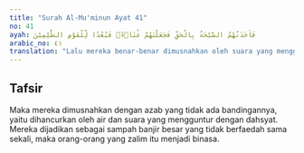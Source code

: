 ```yaml
---
title: "Surah Al-Mu'minun Ayat 41"
no: 41
ayah: فَاَخَذَتْهُمُ الصَّيْحَةُ بِالْحَقِّ فَجَعَلْنٰهُمْ غُثَاۤءًۚ فَبُعْدًا لِّلْقَوْمِ الظّٰلِمِيْنَ
arabic_no: ٤١
translation: "Lalu mereka benar-benar dimusnahkan oleh suara yang mengguntur, dan Kami jadikan mereka (seperti) sampah yang dibawa banjir. Maka binasalah bagi orang-orang yang zalim. "
---
```


## Tafsir

Maka mereka dimusnahkan dengan azab yang tidak ada bandingannya, yaitu dihancurkan oleh air dan suara yang mengguntur dengan dahsyat. Mereka dijadikan sebagai sampah banjir besar yang tidak berfaedah sama sekali, maka orang-orang yang zalim itu menjadi binasa.
